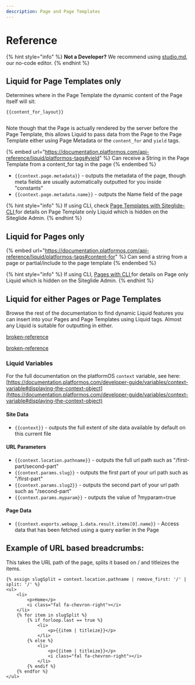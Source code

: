 ```yaml
---
description: Page and Page Templates
---
```


# Reference

{% hint style="info" %}
**Not a Developer?** We recommend using [studio.md](studio.md "mention"), our no-code editor.
{% endhint %}

## Liquid for Page Templates only

Determines where in the Page Template the dynamic content of the Page itself will sit:

```liquid
{{content_for_layout}}


```

Note though that the Page is actually rendered by the server before the Page Template, this allows Liquid to pass data from the Page to the Page Template either using Page Metadata or the `content_for` and `yield` tags.

{% embed url="https://documentation.platformos.com/api-reference/liquid/platformos-tags#yield" %}
Can receive a String in the Page Template from a content\_for tag in the page
{% endembed %}

* `{{context.page.metadata}}` - outputs the metadata of the page, though meta fields are usually automatically outputted for you inside "constants"
* `{{context.page.metadata.name}}` - outputs the Name field of the page

{% hint style="info" %}
If using CLI, check [Page Templates with Siteglide-CLI](page-templates/page-templates-with-cli.md)[ ](about-pages/pages-with-siteglide-cli.md)for details on Page Template only Liquid which is hidden on the Siteglide Admin.
{% endhint %}

## Liquid for Pages only

{% embed url="https://documentation.platformos.com/api-reference/liquid/platformos-tags#content-for" %}
Can send a string from a page or partial/include to the page template
{% endembed %}

{% hint style="info" %}
If using CLI, [Pages with CLI ](about-pages/pages-with-siteglide-cli.md)for details on Page only Liquid which is hidden on the Siteglide Admin.
{% endhint %}

## Liquid for either Pages or Page Templates

Browse the rest of the documentation to find dynamic Liquid features you can insert into your Pages and Page Templates using Liquid tags. Almost any Liquid is suitable for outputting in either.

[broken-reference](../../pages-and-page-templates/reference-pages/broken-reference/ "mention")

[broken-reference](../../pages-and-page-templates/reference-pages/broken-reference/ "mention")

### Liquid Variables

For the full documentation on the platformOS `context` variable, see here: [https://documentation.platformos.com/developer-guide/variables/context-variable#displaying-the-context-object](https://documentation.platformos.com/developer-guide/variables/context-variable#displaying-the-context-object)

#### Site Data

* `{{context}}` - outputs the full extent of site data available by default on this current file

#### URL Parameters

* `{{context.location.pathname}}` - outputs the full url path such as "/first-part/second-part"
* `{{context.params.slug}}` - outputs the first part of your url path such as "/first-part"
* `{{context.params.slug2}}` - outputs the second part of your url path such as "/second-part"
* `{{context.params.myparam}}` - outputs the value of ?myparam=true

#### Page Data

* `{{context.exports.webapp_1.data.result.items[0].name}}` - Access data that has been fetched using a query earlier in the Page

## Example of URL based breadcrumbs:

This takes the URL path of the page, splits it based on / and titleizes the items.

```liquid
{% assign slugSplit = context.location.pathname | remove_first: '/' | split: '/' %}
<ul>
    <li>
        <p>Home</p>
        <i class="fal fa-chevron-right"></i>
    </li>
    {% for item in slugSplit %}
        {% if forloop.last == true %}
            <li>
                <p>{{item | titleize}}</p>
            </li>
        {% else %}
            <li>
                <p>{{item | titleize}}</p>
                <i class="fal fa-chevron-right"></i>
            </li>
        {% endif %}
    {% endfor %}
</ul>
```
